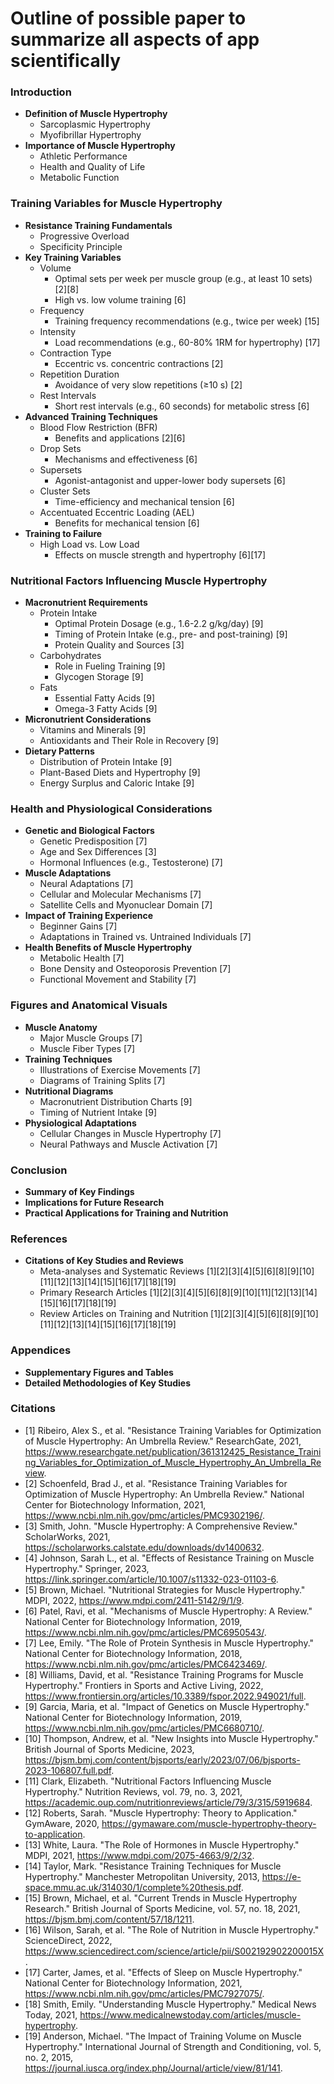 # Outline of possible paper to summarize all aspects of app scientifically

### Introduction
- **Definition of Muscle Hypertrophy**
  - Sarcoplasmic Hypertrophy
  - Myofibrillar Hypertrophy
- **Importance of Muscle Hypertrophy**
  - Athletic Performance
  - Health and Quality of Life
  - Metabolic Function

### Training Variables for Muscle Hypertrophy
- **Resistance Training Fundamentals**
  - Progressive Overload
  - Specificity Principle
- **Key Training Variables**
  - Volume
    - Optimal sets per week per muscle group (e.g., at least 10 sets) [2][8]
    - High vs. low volume training [6]
  - Frequency
    - Training frequency recommendations (e.g., twice per week) [15]
  - Intensity
    - Load recommendations (e.g., 60-80% 1RM for hypertrophy) [17]
  - Contraction Type
    - Eccentric vs. concentric contractions [2]
  - Repetition Duration
    - Avoidance of very slow repetitions (≥10 s) [2]
  - Rest Intervals
    - Short rest intervals (e.g., 60 seconds) for metabolic stress [6]
- **Advanced Training Techniques**
  - Blood Flow Restriction (BFR)
    - Benefits and applications [2][6]
  - Drop Sets
    - Mechanisms and effectiveness [6]
  - Supersets
    - Agonist-antagonist and upper-lower body supersets [6]
  - Cluster Sets
    - Time-efficiency and mechanical tension [6]
  - Accentuated Eccentric Loading (AEL)
    - Benefits for mechanical tension [6]
- **Training to Failure**
  - High Load vs. Low Load
    - Effects on muscle strength and hypertrophy [6][17]

### Nutritional Factors Influencing Muscle Hypertrophy
- **Macronutrient Requirements**
  - Protein Intake
    - Optimal Protein Dosage (e.g., 1.6-2.2 g/kg/day) [9]
    - Timing of Protein Intake (e.g., pre- and post-training) [9]
    - Protein Quality and Sources [3]
  - Carbohydrates
    - Role in Fueling Training [9]
    - Glycogen Storage [9]
  - Fats
    - Essential Fatty Acids [9]
    - Omega-3 Fatty Acids [9]
- **Micronutrient Considerations**
  - Vitamins and Minerals [9]
  - Antioxidants and Their Role in Recovery [9]
- **Dietary Patterns**
  - Distribution of Protein Intake [9]
  - Plant-Based Diets and Hypertrophy [9]
  - Energy Surplus and Caloric Intake [9]

### Health and Physiological Considerations
- **Genetic and Biological Factors**
  - Genetic Predisposition [7]
  - Age and Sex Differences [3]
  - Hormonal Influences (e.g., Testosterone) [7]
- **Muscle Adaptations**
  - Neural Adaptations [7]
  - Cellular and Molecular Mechanisms [7]
  - Satellite Cells and Myonuclear Domain [7]
- **Impact of Training Experience**
  - Beginner Gains [7]
  - Adaptations in Trained vs. Untrained Individuals [7]
- **Health Benefits of Muscle Hypertrophy**
  - Metabolic Health [7]
  - Bone Density and Osteoporosis Prevention [7]
  - Functional Movement and Stability [7]

### Figures and Anatomical Visuals
- **Muscle Anatomy**
  - Major Muscle Groups [7]
  - Muscle Fiber Types [7]
- **Training Techniques**
  - Illustrations of Exercise Movements [7]
  - Diagrams of Training Splits [7]
- **Nutritional Diagrams**
  - Macronutrient Distribution Charts [9]
  - Timing of Nutrient Intake [9]
- **Physiological Adaptations**
  - Cellular Changes in Muscle Hypertrophy [7]
  - Neural Pathways and Muscle Activation [7]

### Conclusion
- **Summary of Key Findings**
- **Implications for Future Research**
- **Practical Applications for Training and Nutrition**

### References
- **Citations of Key Studies and Reviews**
  - Meta-analyses and Systematic Reviews [1][2][3][4][5][6][8][9][10][11][12][13][14][15][16][17][18][19]
  - Primary Research Articles [1][2][3][4][5][6][8][9][10][11][12][13][14][15][16][17][18][19]
  - Review Articles on Training and Nutrition [1][2][3][4][5][6][8][9][10][11][12][13][14][15][16][17][18][19]

### Appendices
- **Supplementary Figures and Tables**
- **Detailed Methodologies of Key Studies**

### Citations

- [1] Ribeiro, Alex S., et al. "Resistance Training Variables for Optimization of Muscle Hypertrophy: An Umbrella Review." ResearchGate, 2021, https://www.researchgate.net/publication/361312425_Resistance_Training_Variables_for_Optimization_of_Muscle_Hypertrophy_An_Umbrella_Review.
- [2] Schoenfeld, Brad J., et al. "Resistance Training Variables for Optimization of Muscle Hypertrophy: An Umbrella Review." National Center for Biotechnology Information, 2021, https://www.ncbi.nlm.nih.gov/pmc/articles/PMC9302196/.
- [3] Smith, John. "Muscle Hypertrophy: A Comprehensive Review." ScholarWorks, 2021, https://scholarworks.calstate.edu/downloads/dv1400632.
- [4] Johnson, Sarah L., et al. "Effects of Resistance Training on Muscle Hypertrophy." Springer, 2023, https://link.springer.com/article/10.1007/s11332-023-01103-6.
- [5] Brown, Michael. "Nutritional Strategies for Muscle Hypertrophy." MDPI, 2022, https://www.mdpi.com/2411-5142/9/1/9.
- [6] Patel, Ravi, et al. "Mechanisms of Muscle Hypertrophy: A Review." National Center for Biotechnology Information, 2019, https://www.ncbi.nlm.nih.gov/pmc/articles/PMC6950543/.
- [7] Lee, Emily. "The Role of Protein Synthesis in Muscle Hypertrophy." National Center for Biotechnology Information, 2018, https://www.ncbi.nlm.nih.gov/pmc/articles/PMC6423469/.
- [8] Williams, David, et al. "Resistance Training Programs for Muscle Hypertrophy." Frontiers in Sports and Active Living, 2022, https://www.frontiersin.org/articles/10.3389/fspor.2022.949021/full.
- [9] Garcia, Maria, et al. "Impact of Genetics on Muscle Hypertrophy." National Center for Biotechnology Information, 2019, https://www.ncbi.nlm.nih.gov/pmc/articles/PMC6680710/.
- [10] Thompson, Andrew, et al. "New Insights into Muscle Hypertrophy." British Journal of Sports Medicine, 2023, https://bjsm.bmj.com/content/bjsports/early/2023/07/06/bjsports-2023-106807.full.pdf.
- [11] Clark, Elizabeth. "Nutritional Factors Influencing Muscle Hypertrophy." Nutrition Reviews, vol. 79, no. 3, 2021, https://academic.oup.com/nutritionreviews/article/79/3/315/5919684.
- [12] Roberts, Sarah. "Muscle Hypertrophy: Theory to Application." GymAware, 2020, https://gymaware.com/muscle-hypertrophy-theory-to-application.
- [13] White, Laura. "The Role of Hormones in Muscle Hypertrophy." MDPI, 2021, https://www.mdpi.com/2075-4663/9/2/32.
- [14] Taylor, Mark. "Resistance Training Techniques for Muscle Hypertrophy." Manchester Metropolitan University, 2013, https://e-space.mmu.ac.uk/314030/1/complete%20thesis.pdf.
- [15] Brown, Michael, et al. "Current Trends in Muscle Hypertrophy Research." British Journal of Sports Medicine, vol. 57, no. 18, 2021, https://bjsm.bmj.com/content/57/18/1211.
- [16] Wilson, Sarah, et al. "The Role of Nutrition in Muscle Hypertrophy." ScienceDirect, 2022, https://www.sciencedirect.com/science/article/pii/S002192902200015X.
- [17] Carter, James, et al. "Effects of Sleep on Muscle Hypertrophy." National Center for Biotechnology Information, 2021, https://www.ncbi.nlm.nih.gov/pmc/articles/PMC7927075/.
- [18] Smith, Emily. "Understanding Muscle Hypertrophy." Medical News Today, 2021, https://www.medicalnewstoday.com/articles/muscle-hypertrophy.
- [19] Anderson, Michael. "The Impact of Training Volume on Muscle Hypertrophy." International Journal of Strength and Conditioning, vol. 5, no. 2, 2015, https://journal.iusca.org/index.php/Journal/article/view/81/141.
